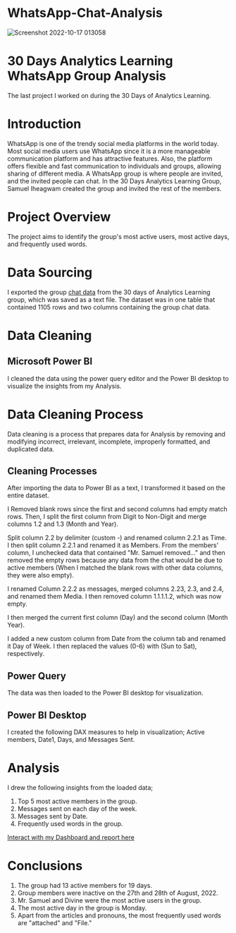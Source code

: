 # WhatsApp-Chat-Analysis
![Screenshot 2022-10-17 013058](https://user-images.githubusercontent.com/110452335/196062266-1fc1040d-2b9a-4cf1-8290-739464193cdd.png)

# 30 Days Analytics Learning WhatsApp Group Analysis
The last project I worked on during the 30 Days of Analytics Learning.

# Introduction
WhatsApp is one of the trendy social media platforms in the world today. Most social media users use WhatsApp since it is a more manageable communication platform and has attractive features. Also, the platform offers flexible and fast communication to individuals and groups, allowing sharing of different media. A WhatsApp group is where people are invited, and the invited people can chat. In the 30 Days Analytics Learning Group, Samuel Iheagwam created the group and invited the rest of the members.

# Project Overview
The project aims to identify the group's most active users, most active days, and frequently used words.

# Data Sourcing
I exported the group [chat data]( https://drive.google.com/file/d/1z8A4GaIZMu7WO4GNN1qi9qWrzFHgnzeF/view?usp=sharing) from the 30 days of Analytics Learning group, 
which was saved as a text file. The dataset was in one table that contained 1105 rows and two columns containing the group chat data. 

# Data Cleaning
## Microsoft Power BI
I cleaned the data using the power query editor and the Power BI desktop to visualize the insights from my Analysis.

# Data Cleaning Process
Data cleaning is a process that prepares data for Analysis by removing and modifying incorrect, irrelevant, incomplete, improperly formatted, and duplicated data.

## Cleaning Processes
After importing the data to Power BI as a text, I transformed it based on the entire dataset.

I Removed blank rows since the first and second columns had empty match rows. Then, I split the first column from Digit to Non-Digit and merge columns 1.2 and 1.3 (Month and Year).

Split column 2.2 by delimiter (custom -) and renamed column 2.2.1 as Time. I then split column 2.2.1 and renamed it as Members. From the members' column, I unchecked data that contained "Mr. Samuel removed…" and then removed the empty rows because any data from the chat would be due to active members (When I matched the blank rows with other data columns, they were also empty).  

I renamed Column 2.2.2 as messages, merged columns 2.23, 2.3, and 2.4, and renamed them Media. I then removed column 1.1.1.1.2, which was now empty.

I then merged the current first column (Day) and the second column (Month Year).

I added a new custom column from Date from the column tab and renamed it Day of Week. I then replaced the values (0-6) with (Sun to Sat), respectively.
## Power Query
The data was then loaded to the Power BI desktop for visualization.

## Power BI Desktop
I created the following DAX measures to help in visualization; Active members, Date1, Days, and Messages Sent.

# Analysis
I drew the following insights from the loaded data;
1.	Top 5 most active members in the group.
2.	Messages sent on each day of the week.
3.	Messages sent by Date.
4.	Frequently used words in the group.

[Interact with my Dashboard and report here]( https://drive.google.com/file/d/1l-BN9gYuNBitEm-GI2WNGYsDBvRyYtT5/view?usp=sharing)

# Conclusions
1.	The group had 13 active members for 19 days.
2. Group members were inactive on the 27th and 28th of August, 2022.
3.	Mr. Samuel and Divine were the most active users in the group.
4.	The most active day in the group is Monday.
5.	Apart from the articles and pronouns, the most frequently used words are "attached" and "File."
	

